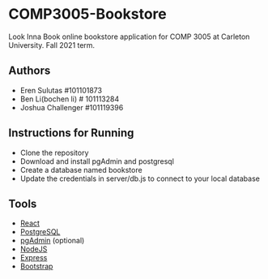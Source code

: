 # COMP3005-Bookstore

Look Inna Book online bookstore application for COMP 3005 at Carleton University. Fall 2021 term.

## Authors
- Eren Sulutas #101101873
- Ben Li(bochen li) # 101113284
- Joshua Challenger #101119396

## Instructions for Running

- Clone the repository
- Download and install pgAdmin and postgresql 
- Create a database named bookstore
- Update the credentials in server/db.js to connect to your local database

## Tools

- [React](https://create-react-app.dev/)
- [PostgreSQL](https://www.postgresql.org/)
- [pgAdmin](https://www.pgadmin.org/) (optional)
- [NodeJS](https://nodejs.org/en/)
- [Express](https://expressjs.com/)
- [Bootstrap](https://getbootstrap.com/docs/4.0/getting-started/introduction/)